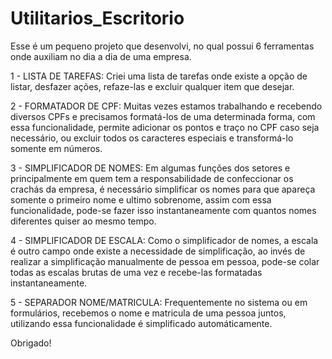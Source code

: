 # Utilitarios_Escritorio
 Esse é um pequeno projeto que desenvolvi, no qual possui 6 ferramentas onde auxiliam no dia a dia de uma empresa.

 1 - LISTA DE TAREFAS: Criei uma lista de tarefas onde existe a opção de listar, desfazer ações, refaze-las e excluir qualquer item que desejar.

 2 - FORMATADOR DE CPF: Muitas vezes estamos trabalhando e recebendo diversos CPFs e precisamos formatá-los de uma determinada forma, com essa funcionalidade, permite adicionar os pontos e traço no CPF caso seja necessário, ou excluir todos os caracteres especiais e transformá-lo somente em números.

 3 - SIMPLIFICADOR DE NOMES: Em algumas funções dos setores e principalmente em quem tem a responsabilidade de confeccionar os crachás da empresa, é necessário simplificar os nomes para que apareça somente o primeiro nome e ultimo sobrenome, assim com essa funcionalidade, pode-se fazer isso instantaneamente com quantos nomes diferentes quiser ao mesmo tempo.

 4 - SIMPLIFICADOR DE ESCALA: Como o simplificador de nomes, a escala é outro campo onde existe a necessidade de simplificação, ao invés de realizar a simplificação manualmente de pessoa em pessoa, pode-se colar todas as escalas brutas de uma vez e recebe-las formatadas instantaneamente.

 5 - SEPARADOR NOME/MATRICULA: Frequentemente no sistema ou em formulários, recebemos o nome e matricula de uma pessoa juntos, utilizando essa funcionalidade é simplificado automáticamente.


 Obrigado!
